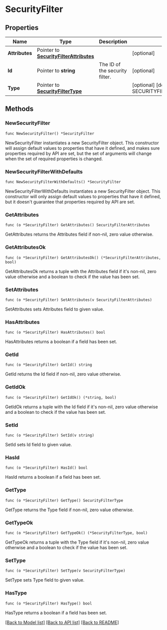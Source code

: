# SecurityFilter

## Properties

Name | Type | Description | Notes
---- | ---- | ----------- | ------
**Attributes** | Pointer to [**SecurityFilterAttributes**](SecurityFilterAttributes.md) |  | [optional] 
**Id** | Pointer to **string** | The ID of the security filter. | [optional] 
**Type** | Pointer to [**SecurityFilterType**](SecurityFilterType.md) |  | [optional] [default to SECURITYFILTERTYPE_SECURITY_FILTERS]

## Methods

### NewSecurityFilter

`func NewSecurityFilter() *SecurityFilter`

NewSecurityFilter instantiates a new SecurityFilter object.
This constructor will assign default values to properties that have it defined,
and makes sure properties required by API are set, but the set of arguments
will change when the set of required properties is changed.

### NewSecurityFilterWithDefaults

`func NewSecurityFilterWithDefaults() *SecurityFilter`

NewSecurityFilterWithDefaults instantiates a new SecurityFilter object.
This constructor will only assign default values to properties that have it defined,
but it doesn't guarantee that properties required by API are set.

### GetAttributes

`func (o *SecurityFilter) GetAttributes() SecurityFilterAttributes`

GetAttributes returns the Attributes field if non-nil, zero value otherwise.

### GetAttributesOk

`func (o *SecurityFilter) GetAttributesOk() (*SecurityFilterAttributes, bool)`

GetAttributesOk returns a tuple with the Attributes field if it's non-nil, zero value otherwise
and a boolean to check if the value has been set.

### SetAttributes

`func (o *SecurityFilter) SetAttributes(v SecurityFilterAttributes)`

SetAttributes sets Attributes field to given value.

### HasAttributes

`func (o *SecurityFilter) HasAttributes() bool`

HasAttributes returns a boolean if a field has been set.

### GetId

`func (o *SecurityFilter) GetId() string`

GetId returns the Id field if non-nil, zero value otherwise.

### GetIdOk

`func (o *SecurityFilter) GetIdOk() (*string, bool)`

GetIdOk returns a tuple with the Id field if it's non-nil, zero value otherwise
and a boolean to check if the value has been set.

### SetId

`func (o *SecurityFilter) SetId(v string)`

SetId sets Id field to given value.

### HasId

`func (o *SecurityFilter) HasId() bool`

HasId returns a boolean if a field has been set.

### GetType

`func (o *SecurityFilter) GetType() SecurityFilterType`

GetType returns the Type field if non-nil, zero value otherwise.

### GetTypeOk

`func (o *SecurityFilter) GetTypeOk() (*SecurityFilterType, bool)`

GetTypeOk returns a tuple with the Type field if it's non-nil, zero value otherwise
and a boolean to check if the value has been set.

### SetType

`func (o *SecurityFilter) SetType(v SecurityFilterType)`

SetType sets Type field to given value.

### HasType

`func (o *SecurityFilter) HasType() bool`

HasType returns a boolean if a field has been set.


[[Back to Model list]](../README.md#documentation-for-models) [[Back to API list]](../README.md#documentation-for-api-endpoints) [[Back to README]](../README.md)


